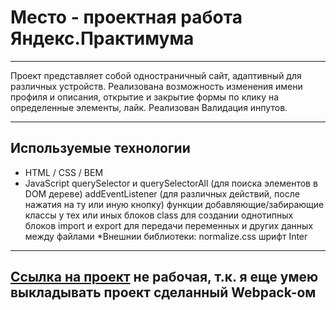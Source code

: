 # Место - проектная работа Яндекс.Практимума

---

Проект представляет собой одностраничный сайт, адаптивный для различных устройств. Реализована возможность изменения имени профиля и описания, открытие и закрытие формы по клику на определенные элементы, лайк. Реализован Валидация инпутов.

---

## Используемые технологии
* HTML / CSS / BEM
* JavaScript
      querySelector и querySelectorAll (для поиска элементов в DOM дереве)
      addEventListener (для различных действий, после нажатия на ту или иную кнопку)
      функции добавляющие/забирающие классы у тех или иных блоков
      class для создании однотипных блоков
      import и export для передачи переменных и других данных между файлами
*Внешнии библиотеки:
      normalize.css
      шрифт Inter
---

[Ссылка на проект](https://edgar0995.github.io/mesto/) не рабочая, т.к. я еще умею выкладывать проект сделанный Webpack-ом
---
